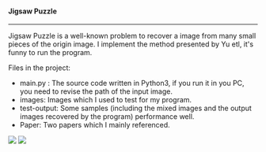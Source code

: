#### Jigsaw Puzzle

-----

Jigsaw Puzzle is a well-known problem to recover a image from many small pieces of the origin image. I implement the method presented by  Yu etl, it's funny to run the program. 

Files in the project:

- main.py : The source code written in Python3, if you run it in you PC, you need to revise the path of the input image.
- images: Images which I used to test for my program.
- test-output: Some samples (including the mixed images and the output images recovered by the program) performance well.
- Paper: Two papers which I mainly referenced.

![](https://github.com/FuzuoZhang/Jigsaw-Puzzle/Jigsaw-Puzzle/test-output/1-mixed.png)
![](https://github.com/FuzuoZhang/Jigsaw-Puzzle/Jigsaw-Puzzle/test-output/1-output.png)
      
